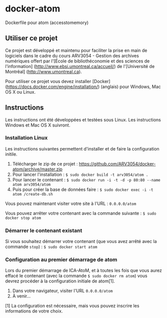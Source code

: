 # docker-atom
Dockerfile pour atom (accesstomemory)

## Utiliser ce projet

Ce projet est développé et maintenu pour faciliter la prise en main de logiciels dans le cadre du cours ARV3054 - Gestion des archives numériques offert par l'[École de bibliothéconomie et des sciences de l'information] (http://www.ebsi.umontreal.ca/accueil/) de l'[Université de Montrêal] (http://www.umontreal.ca).

Pour utiliser ce projet vous devez installer [Docker] (https://docs.docker.com/engine/installation/) (anglais) pour Windows, Mac OS X ou Linux.

## Instructions

Les instructions ont été développées et testées sous Linux. Les instructions Windows et Mac OS X suivront.

### Installation Linux

Les instructions suivantes permettent d'installer et de faire la configuration initile.

1. Télécharger le zip de ce projet : https://github.com/ARV3054/docker-atom/archive/master.zip
2. Pour lancer l'installation : `$ sudo docker build -t arv3054/atom .`
3. Pour lancer le contenant : `$ sudo docker run -i -t -d -p 80:80 --name atom arv3054/atom`
4. Puis pour créer la base de données faire : `$ sudo docker exec -i -t atom /create-db.sh`

Vous pouvez maintenant visiter votre site à l'URL : `0.0.0.0/atom`

Vous pouvez arrêter votre contenant avec la commande suivante : `$ sudo docker stop atom`

### Démarrer le contenant existant

Si vous souhaitez démarrer votre contenant (que vous avez arrêté avec la commande `stop`) : `$ sudo docker start atom`

### Configuration au premier démarrage de atom

Lors du premier démarrage de ICA-AtoM, et à toutes les fois que vous aurez effacé le contenant (avec la commande `$ sudo docker rm atom`) vous devrez procéder à la configuration initiale de atom[1].

1. Dans votre navigateur, visiter l'URL `0.0.0.0/atom`
2. À venir...

[1] La configuration est nécessaire, mais vous pouvez inscrire les informations de votre choix.
